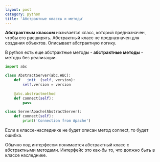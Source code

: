 ```yaml
---
layout: post
category: python
title: 'Абстрактные классы и методы'
---
```


**Абстрактным классом** называется класс, который предназначен, чтобы его расширять. Абстрактный класс не предназначен для создания объектов. Описывает абстрактную логику.

В python есть еще абстрактные методы - **абстрактные методы** - методы без реализации.

```python
import abc

class AbstractServer(abc.ABC):
    def __init__(self, version):
        self.version = version
    
    @abc.abstractmethod
    def connect(self):
        pass

class ServerApache(AbstractServer):
    def connect(self):
        print('Connection from Apache')
```

Если в классе-наследнике не будет описан метод connect, то будет ошибка.

Обычно под интерфесом понимается абстрактный класс с абстрактными методами. Интерфейс это как-бы то, что должно быть в классе наследнике.



